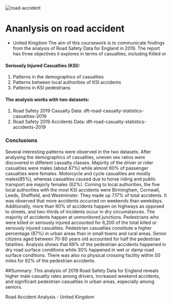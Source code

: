 ![road-accident](https://github.com/nilesh14k/road-accident-analysis-UK/assets/65092135/531368dc-ef0d-4e10-942f-46cfd116d675)
# Ananlysis on road accident 
- United Kingdom
The aim of this coursework is to communicate findings from the analysis of Road Safety Data for
England in 2019. The report has three objectives it explores in terms of casualties, including Killed or
#### Seriously Injured Casualties (KSI):
1. Patterns in the demographics of casualties
2. Patterns between local authorities of KSI accidents
3. Patterns in KSI pedestrians

#### The analysis works with two datasets:
1. Road Safety 2019 Casualty Data: dft-road-casualty-statistics-casualties-2019
2. Road Safety 2019 Accidents Data: dft-road-casualty-statistics-accidents-2019

### Conclusions
Several interesting patterns were observed in the two datasets. After analysing the demographics of
casualties, uneven sex ratios were discovered in different casualty classes. Majority of the driver or rider
casualties were males (about 67%) while almost 60% of passenger casualties were females. Motorcycle
and cycle casualties are mostly males(85%), whereas casualties caused due to horse riding and public
transport are majorly females (62%). Coming to local authorities, the five local authorities with the most
KSI accidents were Birmingham, Cornwall, Leeds, Sheffield, and Westminster. They made up 7.17% of
total accidents. It was observed that more accidents occurred on weekends than weekdays. Additionally,
more than 90% of accidents happen on highways as opposed to streets, and two-thirds of incidents
occur in dry circumstances. The majority of accidents happen at unmonitored junctions.
Pedestrians who were killed or seriously injured accounted for 6,200 of the total killed or seriously injured
casualties. Pedestrian casualties constitute a higher percentage (87%) in urban areas than in small
towns and rural areas. Senior citizens aged between 70-80 years old accounted for half the pedestrian
fatalities. Analysis shows that 69% of the pedestrian accidents happened in dry road surface conditions
while 30% happened in wet or damp road surface conditions. There was also no physical crossing
facility within 50 miles for 62% of the pedestrian accidents.

##Summary:
This analysis of 2019 Road Safety Data for England reveals higher male casualty rates among drivers, increased weekend accidents, and significant pedestrian casualties in urban areas, especially among seniors.

Road Accident Analysis - United Kingdom
